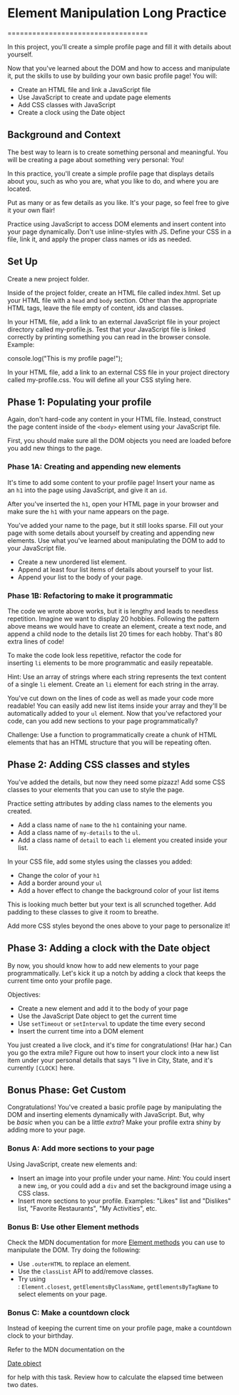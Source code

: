 # Element Manipulation Long Practice
==================================

In this project, you'll create a simple profile page and fill it with details about yourself.

Now that you've learned about the DOM and how to access and manipulate it, put the skills to use by building your own basic profile page! You will:

-   Create an HTML file and link a JavaScript file
-   Use JavaScript to create and update page elements
-   Add CSS classes with JavaScript
-   Create a clock using the Date object

Background and Context
----------------------

The best way to learn is to create something personal and meaningful. You will be creating a page about something very personal: You!

In this practice, you'll create a simple profile page that displays details about you, such as who you are, what you like to do, and where you are located.

Put as many or as few details as you like. It's your page, so feel free to give it your own flair!

Practice using JavaScript to access DOM elements and insert content into your page dynamically. Don't use inline-styles with JS. Define your CSS in a file, link it, and apply the proper class names or ids as needed.

Set Up
------

Create a new project folder.

Inside of the project folder, create an HTML file called index.html. Set up your HTML file with a `head` and `body` section. Other than the appropriate HTML tags, leave the file empty of content, ids and classes.

In your HTML file, add a link to an external JavaScript file in your project directory called my-profile.js. Test that your JavaScript file is linked correctly by printing something you can read in the browser console. Example:

console.log("This is my profile page!");

In your HTML file, add a link to an external CSS file in your project directory called my-profile.css. You will define all your CSS styling here.

Phase 1: Populating your profile
--------------------------------

Again, don't hard-code any content in your HTML file. Instead, construct the page content inside of the `<body>` element using your JavaScript file.

First, you should make sure all the DOM objects you need are loaded before you add new things to the page.

### Phase 1A: Creating and appending new elements

It's time to add some content to your profile page! Insert your name as an `h1` into the page using JavaScript, and give it an `id`.

After you've inserted the `h1`, open your HTML page in your browser and make sure the `h1` with your name appears on the page.

You've added your name to the page, but it still looks sparse. Fill out your page with some details about yourself by creating and appending new elements. Use what you've learned about manipulating the DOM to add to your JavaScript file.

-   Create a new unordered list element.
-   Append at least four list items of details about yourself to your list.
-   Append your list to the body of your page.

### Phase 1B: Refactoring to make it programmatic

The code we wrote above works, but it is lengthy and leads to needless repetition. Imagine we want to display 20 hobbies. Following the pattern above means we would have to create an element, create a text node, and append a child node to the details list 20 times for each hobby. That's 80 extra lines of code!

To make the code look less repetitive, refactor the code for inserting `li` elements to be more programmatic and easily repeatable.

Hint: Use an array of strings where each string represents the text content of a single `li` element. Create an `li` element for each string in the array.

You've cut down on the lines of code as well as made your code more readable! You can easily add new list items inside your array and they'll be automatically added to your `ul` element. Now that you've refactored your code, can you add new sections to your page programmatically?

Challenge: Use a function to programmatically create a chunk of HTML elements that has an HTML structure that you will be repeating often.

Phase 2: Adding CSS classes and styles
--------------------------------------

You've added the details, but now they need some pizazz! Add some CSS classes to your elements that you can use to style the page.

Practice setting attributes by adding class names to the elements you created.

-   Add a class name of `name` to the `h1` containing your name.
-   Add a class name of `my-details` to the `ul`.
-   Add a class name of `detail` to each `li` element you created inside your list.

In your CSS file, add some styles using the classes you added:

-   Change the color of your `h1`
-   Add a border around your `ul`
-   Add a hover effect to change the background color of your list items

This is looking much better but your text is all scrunched together. Add padding to these classes to give it room to breathe.

Add more CSS styles beyond the ones above to your page to personalize it!

Phase 3: Adding a clock with the Date object
--------------------------------------------

By now, you should know how to add new elements to your page programmatically. Let's kick it up a notch by adding a clock that keeps the current time onto your profile page.

Objectives:

-   Create a new element and add it to the body of your page
-   Use the JavaScript Date object to get the current time
-   Use `setTimeout` or `setInterval` to update the time every second
-   Insert the current time into a DOM element

You just created a live clock, and it's *time* for congratulations! (Har har.) Can you go the extra mile? Figure out how to insert your clock into a new list item under your personal details that says "I live in City, State, and it's currently `[CLOCK]` here.

Bonus Phase: Get Custom
-----------------------

Congratulations! You've created a basic profile page by manipulating the DOM and inserting elements dynamically with JavaScript. But, why be *basic* when you can be a little *extra*? Make your profile extra shiny by adding more to your page.

### Bonus A: Add more sections to your page

Using JavaScript, create new elements and:

-   Insert an image into your profile under your name. *Hint:* You could insert a new `img`, or you could add a `div` and set the background image using a CSS class.
-   Insert more sections to your profile. Examples: "Likes" list and "Dislikes" list, "Favorite Restaurants", "My Activities", etc.

### Bonus B: Use other Element methods

Check the MDN documentation for more [Element methods](https://developer.mozilla.org/en-US/docs/Web/API/Element) you can use to manipulate the DOM. Try doing the following:

-   Use `.outerHTML` to replace an element.
-   Use the `classList` API to add/remove classes.
-   Try using : `Element.closest`, `getElementsByClassName`, `getElementsByTagName` to select elements on your page.

### Bonus C: Make a countdown clock

Instead of keeping the current time on your profile page, make a countdown clock to your birthday.

Refer to the MDN documentation on the

[Date object](https://developer.mozilla.org/en-US/docs/Web/JavaScript/Reference/Global_Objects/Date)

for help with this task. Review how to calculate the elapsed time between two dates.
